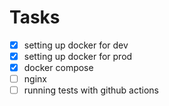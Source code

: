 # Tasks

- [x] setting up docker for dev
- [x] setting up docker for prod
- [x] docker compose
- [ ] nginx
- [ ] running tests with github actions
